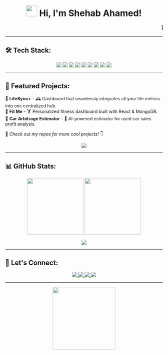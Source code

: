 <!-- Header with Waving Hand -->
<h1 align="center">
  <img src="https://media.giphy.com/media/hvRJCLFzcasrR4ia7z/giphy.gif" width="35">
  Hi, I'm Shehab Ahamed!
</h1>

<!-- Scrolling Carousel Effect with Animation -->
<p align="center">
  <marquee behavior="scroll" direction="left" scrollamount="8">
    🚀 Full-Stack Developer | 🏋️‍♂️ Fitness Enthusiast | 💡 Always Exploring Tech | 🌍 Passionate About Open Source | 🎯 Building LifeSync+ | 🚀 Learning Docker & Cloud | 🔍 Curious Mindset
  </marquee>
</p>

---

## 🛠️ Tech Stack:
  
<p align="center">
  <img src="https://img.shields.io/badge/Code-Python-informational?style=flat&logo=python&logoColor=white&color=blue"/>
  <img src="https://img.shields.io/badge/Code-JavaScript-informational?style=flat&logo=javascript&logoColor=white&color=yellow"/>
  <img src="https://img.shields.io/badge/Code-React-informational?style=flat&logo=react&logoColor=white&color=blue"/>
  <img src="https://img.shields.io/badge/Backend-Django-informational?style=flat&logo=django&logoColor=white&color=green"/>
  <img src="https://img.shields.io/badge/Backend-Node.js-informational?style=flat&logo=node.js&logoColor=white&color=lightgreen"/>
  <img src="https://img.shields.io/badge/Database-MongoDB-informational?style=flat&logo=mongodb&logoColor=white&color=brightgreen"/>
  <img src="https://img.shields.io/badge/Database-SQL-informational?style=flat&logo=mysql&logoColor=white&color=blue"/>
  <img src="https://img.shields.io/badge/Cloud-GCP-informational?style=flat&logo=google-cloud&logoColor=white&color=orange"/>
  <img src="https://img.shields.io/badge/DevOps-Docker-informational?style=flat&logo=docker&logoColor=white&color=blue"/>
</p>

---

## 🌟 Featured Projects:

🔹 **LifeSync+** - 🕰️ Dashboard that seamlessly integrates all your life metrics into one centralized hub.  
🔹 **Fit Me** - 🏋️ Personalized fitness dashboard built with React & MongoDB.  
🔹 **Car Arbitrage Estimator** - 🚗 AI-powered estimator for used car sales profit analysis.  

📌 *Check out my repos for more cool projects!* 👇  
<p align="center">
  <a href="https://github.com/shehab1-2?tab=repositories">
    <img src="https://img.shields.io/badge/My%20Repositories-%23121011.svg?style=for-the-badge&logo=github&logoColor=white">
  </a>
</p>

---

## 📊 GitHub Stats:
<p align="center">
  <img src="https://github-readme-stats.vercel.app/api?username=shehab1-2&show_icons=true&theme=radical" height="180px"/>
  <img src="https://github-readme-streak-stats.herokuapp.com/?user=shehab1-2&theme=radical" height="180px"/>
</p>

<p align="center">
  <img src="https://github-readme-activity-graph.vercel.app/graph?username=shehab1-2&theme=redical">
</p>

---

## 🚀 Let's Connect:
<p align="center">
  <a href="https://linkedin.com/in/yourprofile">
    <img src="https://img.shields.io/badge/LinkedIn-blue?style=for-the-badge&logo=linkedin">
  </a>
  <a href="https://github.com/shehab1-2">
    <img src="https://img.shields.io/badge/GitHub-grey?style=for-the-badge&logo=github">
  </a>
  <a href="mailto:your.email@example.com">
    <img src="https://img.shields.io/badge/Email-red?style=for-the-badge&logo=gmail&logoColor=white">
  </a>
  <a href="https://yourwebsite.com">
    <img src="https://img.shields.io/badge/Portfolio-black?style=for-the-badge&logo=webflow">
  </a>
</p>

---

<p align="center">
  <img src="https://media.giphy.com/media/ZVik7pBtu9dNS/giphy.gif" width="200"/>
</p>

